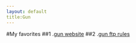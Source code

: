 ```yaml
---
layout: default
title:Gun
---
```


#My favorites
##1 .[gun website](http://www.gnu.org/)
##2 .[gun ftp rules](http://ftp.gnu.org/pub/)

